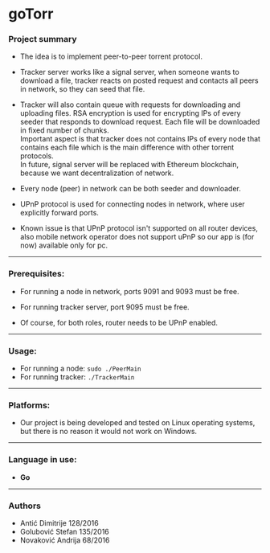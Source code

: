 # goTorr

### Project summary

* The idea is to implement peer-to-peer torrent protocol. 

* Tracker server works like a signal server, when someone wants to download a file, tracker reacts on posted request and contacts all peers in network, so they can seed that file.  <br>
* Tracker will also contain queue with requests for downloading and uploading files. RSA encryption is used for encrypting IPs of every seeder that responds to download request. 
Each file will be downloaded in fixed number of chunks.  
Important aspect is that tracker does not contains IPs of every node that contains each file which is the main difference with other torrent protocols. 
<br>In future, signal server will be replaced with Ethereum blockchain, because we want decentralization of network.
* Every node (peer) in network can be both seeder and downloader.
* UPnP protocol is used for connecting nodes in network, where user explicitly forward ports.
* Known issue is that UPnP protocol isn't supported on all router devices, also mobile network operator does not support uPnP so our app is (for now) available only for pc.
***
### Prerequisites:
* For running a node in network, ports 9091 and 9093 must be free.

* For running tracker server, port 9095 must be free.

* Of course, for both roles, router needs to be UPnP enabled.  
***
### Usage:
* For running a node: `sudo ./PeerMain`
* For running tracker: `./TrackerMain`  
***
### Platforms:
* Our project is being developed and tested on Linux operating systems, but there is no reason it would not work on Windows.  
***
### Language in use:  
* __Go__
***
### Authors  
* Antić Dimitrije 128/2016  
* Golubović Stefan 135/2016  
* Novaković Andrija 68/2016  
